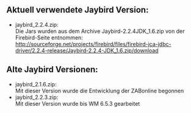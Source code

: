 ## Aktuell verwendete Jaybird Version:
* jaybird_2.2.4.zip:         
  Die Jars wurden aus dem  Archive Jaybird-2.2.4JDK_1.6.zip von der Firebird-Seite entnommen:                 
  http://sourceforge.net/projects/firebird/files/firebird-jca-jdbc-driver/2.2.4-release/Jaybird-2.2.4-JDK_1.6.zip/download    

## Alte Jaybird Versionen:
* jaybird_2.1.6.zip:        
  Mit dieser Version wurde die Entwicklung der ZABonline begonnen
* jaybird_2.2.3.zip:          
  Mit dieser Version wurde bis WM 6.5.3 gearbeitet   